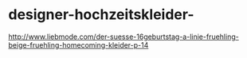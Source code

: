 designer-hochzeitskleider-
==========================

http://www.liebmode.com/der-suesse-16geburtstag-a-linie-fruehling-beige-fruehling-homecoming-kleider-p-14
